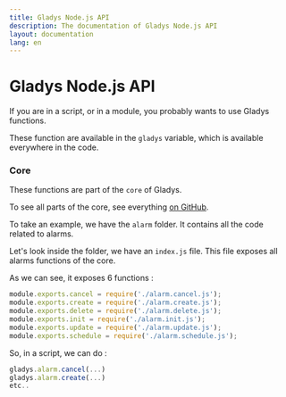 ```yaml
---
title: Gladys Node.js API
description: The documentation of Gladys Node.js API
layout: documentation
lang: en
---
```


# Gladys Node.js API

If you are in a script, or in a module, you probably wants to use Gladys functions.

These function are available in the `gladys` variable, which is available everywhere in the code.

### Core

These functions are part of the `core` of Gladys.

To see all parts of the core, see everything [on GitHub](https://github.com/GladysProject/Gladys/tree/v3/api/core).

To take an example, we have the `alarm` folder. It contains all the code related to alarms.

Let's look inside the folder, we have an `index.js` file. This file exposes all alarms functions of the core.

As we can see, it exposes 6 functions :  

```javascript
module.exports.cancel = require('./alarm.cancel.js');
module.exports.create = require('./alarm.create.js');
module.exports.delete = require('./alarm.delete.js');
module.exports.init = require('./alarm.init.js');
module.exports.update = require('./alarm.update.js');
module.exports.schedule = require('./alarm.schedule.js');
```

So, in a script, we can do : 

```javascript
gladys.alarm.cancel(...)
gladys.alarm.create(...)
etc..
```